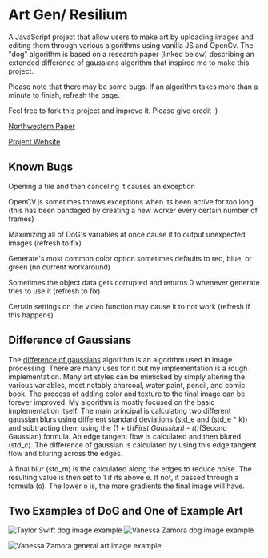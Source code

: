 # Art Gen/ Resilium

A JavaScript project that allow users to make art by uploading images and editing them
through various algorithms using vanilla JS and OpenCv. The "dog" algorithm is based on a research paper (linked below)
describing an extended difference of gaussians algorithm that inspired me to make this project.

Please note that there may be some bugs. If an algorithm takes more than a minute to finish, refresh the page.

Feel free to fork this project and improve it. Please give credit :)

[Northwestern Paper](https://users.cs.northwestern.edu/~sco590/winnemoeller-cag2012.pdf)

[Project Website]([https://edrickgro.github.io/ArtGen/](https://edrickgro.github.io/SeleniumArt/))

## Known Bugs

Opening a file and then canceling it causes an exception

OpenCV.js sometimes throws exceptions when its been active for too long (this has been bandaged by creating a new worker every
certain number of frames)

Maximizing all of DoG's variables at once cause it to output unexpected images (refresh to fix)

Generate's most common color option sometimes defaults to red, blue, or green (no current workaround)

Sometimes the object data gets corrupted and returns 0 whenever generate tries to use it (refresh to fix)

Certain settings on the video function may cause it to not work (refresh if this happens)

## Difference of Gaussians
The [difference of gaussians](https://en.wikipedia.org/wiki/Difference_of_Gaussians") algorithm is an algorithm used in image processing. There
are many uses for it but my implementation is a rough implementation. Many art styles
can be mimicked by simply altering the various variables, most notably charcoal, water paint, pencil, and comic book. The process of adding color and texture to
the final image can be forever improved. My algorithm is mostly focused on the basic implementation itself. The main principal is calculating two different gaussian
blurs using different standard deviations (std_e and (std_e * k)) and subtracting them using the (1 + t)*(First Gaussian) - (t)*(Second Gaussian) formula. An edge tangent
flow is calculated and then blured (std_c). The difference of gaussian is calculated by using this edge tangent flow and bluring across the edges. 


A final blur (std_m) is the calculated along the edges to reduce noise. 
The resulting value is then set to 1 if its above e. If not, it passed through a formula (o). The lower o is, the more gradients the final image will have.

## Two Examples of DoG and One of Example Art

![Taylor Swift dog image example](tswiftdog.png)
![Vanessa Zamora dog image example](vanessadog.png)

![Vanessa Zamora general art image example](vanessasim.png)





